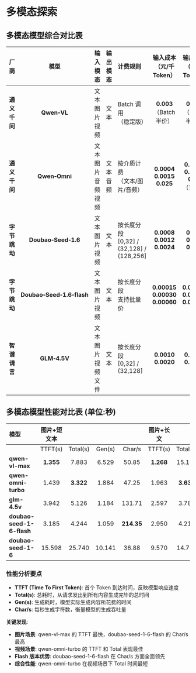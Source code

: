 # 多模态探索

## 多模态模型综合对比表

| 厂商 | 模型 | 输入模态 | 输出模态 | 计费规则 | 输入成本<br/>（元/千Token） | 输出成本<br/>（元/千Token） | 核心特点 | 参考文档 |
|:---:|:---:|:---:|:---:|:---|:---:|:---:|:---|:---:|
| **通义千问** | **Qwen‑VL** | 文本<br/>图片<br/>视频 | 文本 | Batch 调用<br/>（稳定版） | **0.003**<br/>（Batch 半价） | **0.009**<br/>（Batch 半价） | 视觉推理强化<br/>Batch 模式半价 | [文档](https://help.aliyun.com/zh/model-studio/vision/?spm=a2c4g.11186623.help-menu-2400256.d_0_2_0.508449d9zRgNif&scm=20140722.H_2845871._.OR_help-T_cn~zh-V_1) |
| **通义千问** | **Qwen‑Omni** | 文本<br/>图片<br/>音频<br/>视频 | 文本<br/>音频 | 按介质计费<br/>（文本/图片/音频） | **0.0004**<br/>**0.0015**<br/>**0.025** | **0.0016**<br/>**0.0045**<br/>**0.05**（音频） | 全模态支持<br/>文本+音频同步输出 | [文档](https://help.aliyun.com/zh/model-studio/qwen-omni?spm=a2c4g.11186623.help-menu-2400256.d_0_2_4.6ac58b14LIXNaP&scm=20140722.H_2867839._.OR_help-T_cn~zh-V_1) |
| **字节跳动** | **Doubao‑Seed‑1.6** | 文本<br/>图片<br/>视频 | 文本 | 按长度分段<br/>[0,32] / (32,128] / (128,256] | **0.0008**<br/>**0.0012**<br/>**0.0024** | **0.002**<br/>**0.016**<br/>**0.024** | ≤0.2k 输出优惠<br/>输入越长成本越高 | [文档](https://www.volcengine.com/docs/82379/1593702) |
| **字节跳动** | **Doubao‑Seed‑1.6‑flash** | 文本<br/>图片<br/>视频 | 文本 | 按长度分段<br/>支持批量价 | **0.00015**<br/>**0.00030**<br/>**0.00060** | **0.00150**<br/>**0.00300**<br/>**0.00600** | 极速推理<br/>缓存优化<br/>批量价支持 | [文档](https://www.volcengine.com/docs/82379/1593704) |
| **智谱请言** | **GLM‑4.5V** | 文本<br/>图片<br/>视频<br/>文件 | 文本 | 按长度分段<br/>[0,32] / (32,128] | **0.0010**<br/>**0.0020** | **0.0040**<br/>**0.0080** | 多模态友好<br/>缓存免费<br/>Decode 30-50 tokens/s | [文档](https://docs.bigmodel.cn/cn/guide/models/vlm/glm-4.5v) |


## 多模态模型性能对比表 (单位:秒)

| 模型 | **图片+短文本** | | | | **图片+长文** | | | | **视频+短文本** | | | | **视频+长文** | | | |
|:---|:---:|:---:|:---:|:---:|:---:|:---:|:---:|:---:|:---:|:---:|:---:|:---:|:---:|:---:|:---:|:---:|
| | TTFT(s) | Total(s) | Gen(s) | Char/s | TTFT(s) | Total(s) | Gen(s) | Char/s | TTFT(s) | Total(s) | Gen(s) | Char/s | TTFT(s) | Total(s) | Gen(s) | Char/s |
| **qwen-vl-max** | **1.355** | 7.883 | 6.529 | 50.85 | **1.268** | 15.149 | 13.881 | 47.69 | 2.154 | 9.053 | 6.898 | 33.78 | 2.390 | 18.856 | 16.466 | 48.28 |
| **qwen-omni-turbo** | 1.439 | **3.322** | 1.884 | 47.25 | 1.963 | **3.634** | 1.671 | 78.99 | **2.093** | **5.607** | 3.514 | 63.74 | **2.475** | **4.851** | 2.376 | 25.68 |
| **glm-4.5v** | 3.942 | 5.126 | 1.184 | 131.71 | 2.597 | 3.788 | 1.191 | 142.75 | 3.607 | 4.439 | **0.832** | 137.02 | 3.590 | 4.723 | 1.133 | 150.08 |
| **doubao-seed-1-6-flash** | 3.185 | 4.244 | 1.059 | **214.35** | 2.950 | 4.213 | 1.263 | **203.55** | 5.320 | 7.274 | 1.954 | **207.80** | 4.999 | 6.612 | 1.613 | **206.47** |
| **doubao-seed-1-6** | 15.598 | 25.740 | 10.141 | 36.88 | 9.570 | 14.776 | 5.206 | 54.36 | 10.564 | 15.146 | 4.582 | 52.81 | 12.361 | 17.264 | 4.903 | 52.22 |

### 性能分析要点
- **TTFT (Time To First Token)**: 首个 Token 到达时间，反映模型响应速度
- **Total(s)**: 总耗时，从请求发出到所有内容生成完毕的总时间
- **Gen(s)**: 生成耗时，模型实际生成内容所花费的时间
- **Char/s**: 每秒生成字符数，衡量模型的生成吞吐量

**关键发现**:
- **图片场景**: qwen-vl-max 的 TTFT 最快，doubao-seed-1-6-flash 的 Char/s 最高
- **视频场景**: qwen-omni-turbo 的 TTFT 和 Total 表现最佳
- **Flash 版本优势**: doubao-seed-1-6-flash 在 Char/s 方面全面领先
- **综合性能**: qwen-omni-turbo 在视频场景下 Total 时间最短
